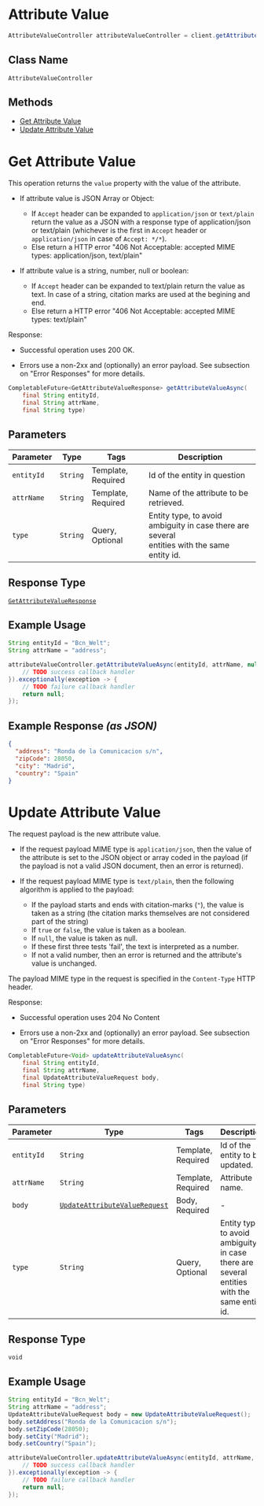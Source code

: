 # Attribute Value

```java
AttributeValueController attributeValueController = client.getAttributeValueController();
```

## Class Name

`AttributeValueController`

## Methods

* [Get Attribute Value](../../doc/controllers/attribute-value.md#get-attribute-value)
* [Update Attribute Value](../../doc/controllers/attribute-value.md#update-attribute-value)


# Get Attribute Value

This operation returns the `value` property with the value of the attribute.

* If attribute value is JSON Array or Object:
  
  * If `Accept` header can be expanded to `application/json` or `text/plain` return the value as a JSON with a
    response type of application/json or text/plain (whichever is the first in `Accept` header or
    `application/json` in case of `Accept: */*`).
  * Else return a HTTP error "406 Not Acceptable: accepted MIME types: application/json, text/plain"

* If attribute value is a string, number, null or boolean:
  
  * If `Accept` header can be expanded to text/plain return the value as text. In case of a string, citation
    marks are used at the begining and end.
  * Else return a HTTP error "406 Not Acceptable: accepted MIME types: text/plain"

Response:

* Successful operation uses 200 OK.

* Errors use a non-2xx and (optionally) an error payload. See subsection on "Error Responses" for
  more details.

```java
CompletableFuture<GetAttributeValueResponse> getAttributeValueAsync(
    final String entityId,
    final String attrName,
    final String type)
```

## Parameters

| Parameter | Type | Tags | Description |
|  --- | --- | --- | --- |
| `entityId` | `String` | Template, Required | Id of the entity in question |
| `attrName` | `String` | Template, Required | Name of the attribute to be retrieved. |
| `type` | `String` | Query, Optional | Entity type, to avoid ambiguity in case there are several<br>entities with the same entity id. |

## Response Type

[`GetAttributeValueResponse`](../../doc/models/get-attribute-value-response.md)

## Example Usage

```java
String entityId = "Bcn_Welt";
String attrName = "address";

attributeValueController.getAttributeValueAsync(entityId, attrName, null).thenAccept(result -> {
    // TODO success callback handler
}).exceptionally(exception -> {
    // TODO failure callback handler
    return null;
});
```

## Example Response *(as JSON)*

```json
{
  "address": "Ronda de la Comunicacion s/n",
  "zipCode": 28050,
  "city": "Madrid",
  "country": "Spain"
}
```


# Update Attribute Value

The request payload is the new attribute value.

* If the request payload MIME type is `application/json`, then the value of the attribute is set to
  the JSON object or array coded in the payload (if the payload is not a valid JSON document,
  then an error is returned).

* If the request payload MIME type is `text/plain`, then the following algorithm is applied to the
  payload:
  
  * If the payload starts and ends with citation-marks (`"`), the value is taken as a string
    (the citation marks themselves are not considered part of the string)
  * If `true` or `false`, the value is taken as a boolean.
  * If `null`, the value is taken as null.
  * If these first three tests 'fail', the text is interpreted as a number.
  * If not a valid number, then an error is returned and the attribute's value is unchanged.

The payload MIME type in the request is specified in the `Content-Type` HTTP header.

Response:

* Successful operation uses 204 No Content

* Errors use a non-2xx and (optionally) an error payload. See subsection on "Error Responses" for
  more details.

```java
CompletableFuture<Void> updateAttributeValueAsync(
    final String entityId,
    final String attrName,
    final UpdateAttributeValueRequest body,
    final String type)
```

## Parameters

| Parameter | Type | Tags | Description |
|  --- | --- | --- | --- |
| `entityId` | `String` | Template, Required | Id of the entity to be updated. |
| `attrName` | `String` | Template, Required | Attribute name. |
| `body` | [`UpdateAttributeValueRequest`](../../doc/models/update-attribute-value-request.md) | Body, Required | - |
| `type` | `String` | Query, Optional | Entity type, to avoid ambiguity in case there are several<br>entities with the same entity id. |

## Response Type

`void`

## Example Usage

```java
String entityId = "Bcn_Welt";
String attrName = "address";
UpdateAttributeValueRequest body = new UpdateAttributeValueRequest();
body.setAddress("Ronda de la Comunicacion s/n");
body.setZipCode(28050);
body.setCity("Madrid");
body.setCountry("Spain");

attributeValueController.updateAttributeValueAsync(entityId, attrName, body, null).thenAccept(result -> {
    // TODO success callback handler
}).exceptionally(exception -> {
    // TODO failure callback handler
    return null;
});
```

